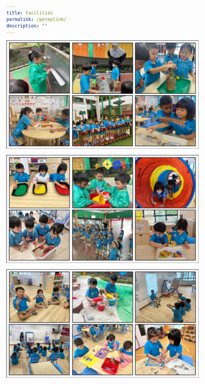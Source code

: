 ```yaml
---
title: Facilities
permalink: /permalink/
description: ""
---
```

![](/images/MK1.jpg)

![](/images/MK2.jpg)

![](/images/MK3.jpg)